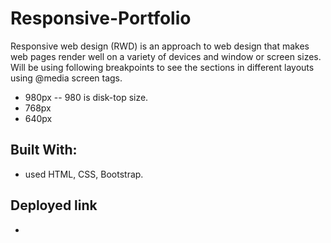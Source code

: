 # Responsive-Portfolio
Responsive web design (RWD) is an approach to web design that makes web pages render well on a variety of devices and window or screen sizes.
Will be using following breakpoints to see the sections in different layouts using @media screen tags.
* 980px  -- 980 is disk-top size.
* 768px
* 640px

## Built With:
* used HTML, CSS, Bootstrap.

## Deployed link 
* 

